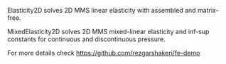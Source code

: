Elasticity2D solves 2D MMS linear elasticity with assembled and matrix-free. 

MixedElasticity2D solves 2D MMS mixed-linear elasticity and inf-sup constants for continuous and discontinuous pressure.

For more details check  https://github.com/rezgarshakeri/fe-demo
